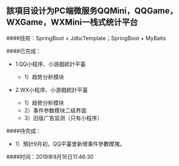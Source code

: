 ## 該項目设计为PC端微服务QQMini，QQGame，WXGame，WXMini一栈式统计平台

####技術：SpringBoot + JdbcTemplate；SpringBoot + MyBatis

####已完成：
- 1.QQ小程序、小游戲統計平臺
  * 1）趋势分析模块

- 2.WX小程序、小游戲統計平臺
  * 1）趋势分析模块
  * 2）事件参数模块二级界面
  * 3）旧版广告监测（只有小程序）
    
####待完成：
- 1）預計9月初，QQ平臺會新增事件參數模塊。

####时间：2019年8月16日11:46:30


